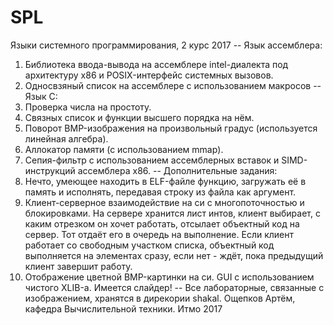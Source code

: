 # SPL
Языки системного программирования, 2 курс 2017
-- Язык ассемблера:
1) Библиотека ввода-вывода на ассемблере intel-диалекта под архитектуру x86 и POSIX-интерфейс системных вызовов.
2) Односвзяный список на ассемблере с использованием макросов
-- Язык C:
3) Проверка числа на простоту.
4) Связных список и функции высшего порядка на нём.
5) Поворот BMP-изображения на произвольный градус (используется линейная алгебра).
6) Аллокатор памяти (с использованием mmap).
7) Сепия-фильтр с использованием ассемблерных вставок и SIMD-инструкций ассемблера x86.
-- Дополнительные задания:
1) Нечто, умеющее находить в ELF-файле функцию, загружать её в память и исполнять, передавая строку из файла как аргумент.
2) Клиент-серверное взаимодействие на си с многопоточностью и блокировками. На сервере хранится лист интов, клиент выбирает,
с каким отрезком он хочет работать, отсылает объектный код на сервер. Тот отдаёт его в очередь на выполнение. Если клиент
работает со свободным участком списка, объектный код выполняется на элементах сразу, если нет - ждёт, пока предыдущий клиент
завершит работу.
3) Отображение цветной BMP-картинки на си. GUI с использованием чистого XLIB-а. Имеется слайдер!
--
Все лабораторные, связанные с изображением, хранятся в дирекории shakal.
Ощепков Артём, кафедра Вычислительной техники.
Итмо 2017
